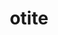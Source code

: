 ---
layout: post
title: "otite"
day: "2024-02-25"
img: "/img/blog/lesbian.webp"
text: "
ESTOU COM OTITE. QUE DOR (escrevi essa frase 2 dias atras agora ja melhorou bastante)<br/>
preciso confessar pra vcs q eu nao sabia q cair agua na orelha era algo tipo, muito ruim. fica a dica ai pra quem nao sabe ainda.<br/>
<br/>
inclusive isso me acontece muitas vezes. tem tanto conhecimento que é absoluto senso comum pras outras pessoas mas que, pra mim,
é uma coisa que eu tranquilamente nunca assimilei em quase 24 anos<br/>
a maioria delas envolvem situacoes sociais<br/>
<br/>
<h4 class=\"post\"> update &ensp;&ensp; psicologico </h4>
<p class=\"post\">
a avaliação neuropsicologica parece estar caminhando a passos razoáveis. semana que vem vai ser o último dia e depois disso só aguardar pra receber o resultado final<br/>
espero muito que meu problema seja resolvivel simplesmente tomando remedinho e que eu nao precise ativamente tentar melhorar minha situacao. nao sei se tenho muita energia pra isso<br/>
<br/>
alias esse caso tambem me lembrou que hoje eu comprei e li o manga \"My Lesbian Experience With Loneliness\", primeiro |livro| que leio esse ano e muito bom por sinal. queria desenvolver mais meus pensamentos sobre ele no futuro<br/>
<br/>
uma outra coisa que aconteceu nessas ultimas semanas foi que a minha clínica de psicologia parou de aceitar meu plano, então amanhã vai ser a última sessão com minha psicóloga.<br/>
não sei exatamente o que sentir a respeito, acho que seria bom trocar de psico para ter uma base de comparação mas eu nunca teria coragem de fazer isso por conta própria.<br/>
também não sei quanto isso vai me afetar. não sentia que as sessões faziam tanto efeito mas coloco a maior parte da culpa em mim por não estar muito disposto a mudar minhas atitudes, muito menos tentar procurar uma motivação real<br/>
agora é correr atrás de outra clinica.<br/>
<br/>
o mangá também me fez refletir mais sobre isso<br/>
eu achava que meu sentimento mais forte sempre foi a inveja, porque no dia a dia eu consigo reconhecer e lidar com ela de maneira ok.<br/>
mas eu não lido nada bem com a culpa, é o principal sentimento que me impede de fazer qualquer coisa fora da minha zona de conforto.<br/>
eu não consigo reconhecer exatamente quais são meus maiores desejos porque eu sinto muita culpa de tê-los, e definitivamente não me dou o direito de correr atrás deles<br/>
<br/>
acho que vou ter que desenvolver mais isso no próximo post porque agora está começando a formação do paredão no BBB. bye bye guys :)
"
---